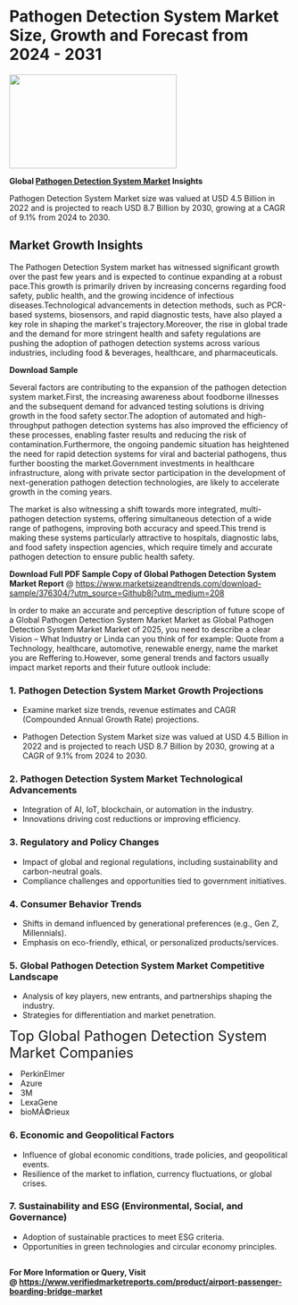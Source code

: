 <H1>Pathogen Detection System Market Size, Growth and Forecast from 2024 - 2031</H1><img class="aligncenter size-medium wp-image-584254" src="https://thirdeyenews.in/wp-content/uploads/2024/09/Global-Market-Research-300x168.jpeg" alt="" width="300" height="168" /><p><strong>Global&nbsp;<a href="https://www.marketsizeandtrends.com/download-sample/376304/?utm_source=Github8j?utm_medium=208">Pathogen Detection System Market</a> Insights</strong></p><p>Pathogen Detection System Market size was valued at USD 4.5 Billion in 2022 and is projected to reach USD 8.7 Billion by 2030, growing at a CAGR of 9.1% from 2024 to 2030.</p><p><h2>Market Growth Insights</h2> <p>The Pathogen Detection System market has witnessed significant growth over the past few years and is expected to continue expanding at a robust pace.This growth is primarily driven by increasing concerns regarding food safety, public health, and the growing incidence of infectious diseases.Technological advancements in detection methods, such as PCR-based systems, biosensors, and rapid diagnostic tests, have also played a key role in shaping the market's trajectory.Moreover, the rise in global trade and the demand for more stringent health and safety regulations are pushing the adoption of pathogen detection systems across various industries, including food & beverages, healthcare, and pharmaceuticals.</p> <p><strong>Download Sample</strong></p> <p>Several factors are contributing to the expansion of the pathogen detection system market.First, the increasing awareness about foodborne illnesses and the subsequent demand for advanced testing solutions is driving growth in the food safety sector.The adoption of automated and high-throughput pathogen detection systems has also improved the efficiency of these processes, enabling faster results and reducing the risk of contamination.Furthermore, the ongoing pandemic situation has heightened the need for rapid detection systems for viral and bacterial pathogens, thus further boosting the market.Government investments in healthcare infrastructure, along with private sector participation in the development of next-generation pathogen detection technologies, are likely to accelerate growth in the coming years.</p> <p>The market is also witnessing a shift towards more integrated, multi-pathogen detection systems, offering simultaneous detection of a wide range of pathogens, improving both accuracy and speed.This trend is making these systems particularly attractive to hospitals, diagnostic labs, and food safety inspection agencies, which require timely and accurate pathogen detection to ensure public health safety.</p> <p><span class=""><strong>Download Full PDF Sample Copy of Global Pathogen Detection System Market Report</strong> @ <a href="https://www.marketsizeandtrends.com/download-sample/376304/?utm_source=Github8j?utm_medium=208" target="_blank">https://www.marketsizeandtrends.com/download-sample/376304/?utm_source=Github8j?utm_medium=208</a></span></p><p>In order to make an accurate and perceptive description of future scope of a Global&nbsp;Pathogen Detection System Market Market as Global&nbsp;Pathogen Detection System Market Market of 2025, you need to describe a clear Vision &ndash; What Industry or Linda can you think of for example: Quote from a Technology, healthcare, automotive, renewable energy, name the market you are Reffering to.However, some general trends and factors usually impact market reports and their future outlook include:</p><h3>1.&nbsp;<strong>Pathogen Detection System Market Growth Projections</strong></h3><ul><li>Examine market size trends, revenue estimates and CAGR (Compounded Annual Growth Rate) projections.</li><li><p>Pathogen Detection System Market size was valued at USD 4.5 Billion in 2022 and is projected to reach USD 8.7 Billion by 2030, growing at a CAGR of 9.1% from 2024 to 2030.</p></li></ul><h3>2.&nbsp;<strong>Pathogen Detection System Market Technological Advancements</strong></h3><ul><li>Integration of AI, IoT, blockchain, or automation in the industry.</li><li>Innovations driving cost reductions or improving efficiency.</li></ul><h3>3.&nbsp;<strong>Regulatory and Policy Changes</strong></h3><ul><li>Impact of global and regional regulations, including sustainability and carbon-neutral goals.</li><li>Compliance challenges and opportunities tied to government initiatives.</li></ul><h3>4.&nbsp;<strong>Consumer Behavior Trends</strong></h3><ul><li>Shifts in demand influenced by generational preferences (e.g., Gen Z, Millennials).</li><li>Emphasis on eco-friendly, ethical, or personalized products/services.</li></ul><h3>5.&nbsp;<strong>Global Pathogen Detection System Market Competitive Landscape</strong></h3><ul><li>Analysis of key players, new entrants, and partnerships shaping the industry.</li><li>Strategies for differentiation and market penetration.</li></ul><p data-pm-slice="1 1 []"><span style="color: inherit; font-family: inherit; font-size: 25px;">Top Global Pathogen Detection System Market Companies</span></p><div class="" data-test-id=""><p><li>PerkinElmer</li><li> Azure</li><li> 3M</li><li> LexaGene</li><li> bioMÃ©rieux</li></p></div><h3>6.&nbsp;<strong>Economic and Geopolitical Factors</strong></h3><ul><li>Influence of global economic conditions, trade policies, and geopolitical events.</li><li>Resilience of the market to inflation, currency fluctuations, or global crises.</li></ul><h3>7.&nbsp;<strong>Sustainability and ESG (Environmental, Social, and Governance)</strong></h3><ul><li>Adoption of sustainable practices to meet ESG criteria.</li><li>Opportunities in green technologies and circular economy principles.</li></ul><h2><strong style="font-size: 14px;">For More Information or Query, Visit @&nbsp;</strong><a style="background-color: #ffffff; font-size: 14px;" href="https://www.marketsizeandtrends.com/report/pathogen-detection-system-market/" target="_blank">https://www.verifiedmarketreports.com/product/airport-passenger-boarding-bridge-market</a></h2>